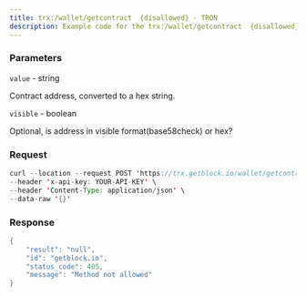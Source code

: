 ```yaml
---
title: trx:/wallet/getcontract  {disallowed} - TRON
description: Example code for the trx:/wallet/getcontract  {disallowed} rest method. Сomplete guide on how to use trx:/wallet/getcontract  {disallowed} rest in GetBlock.io Web3 documentation.
---
```


### Parameters


`value` - string

Contract address, converted to a hex string.

`visible` - boolean

Optional, is address in visible format(base58check) or hex?

### Request

``` java
curl --location --request POST 'https://trx.getblock.io/wallet/getcontract' \
--header 'x-api-key: YOUR-API-KEY' \
--header 'Content-Type: application/json' \
--data-raw '{}'
```

###  Response

``` java
{
    "result": "null",
    "id": "getblock.io",
    "status_code": 405,
    "message": "Method not allowed"
}
```

